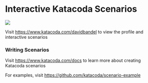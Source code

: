 # Interactive Katacoda Scenarios

[![](http://shields.katacoda.com/katacoda/davidbandel/count.svg)](https://www.katacoda.com/davidbandel "Get your profile on Katacoda.com")

Visit https://www.katacoda.com/davidbandel to view the profile and interactive scenarios

### Writing Scenarios
Visit https://www.katacoda.com/docs to learn more about creating Katacoda scenarios

For examples, visit https://github.com/katacoda/scenario-example
